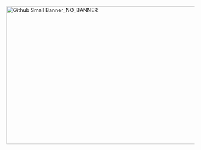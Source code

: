 <img width="1416" height="371" alt="Github Small Banner_NO_BANNER" src="https://github.com/user-attachments/assets/92bcdaa0-fa04-4de0-b527-b3d84b30e3bb" />
